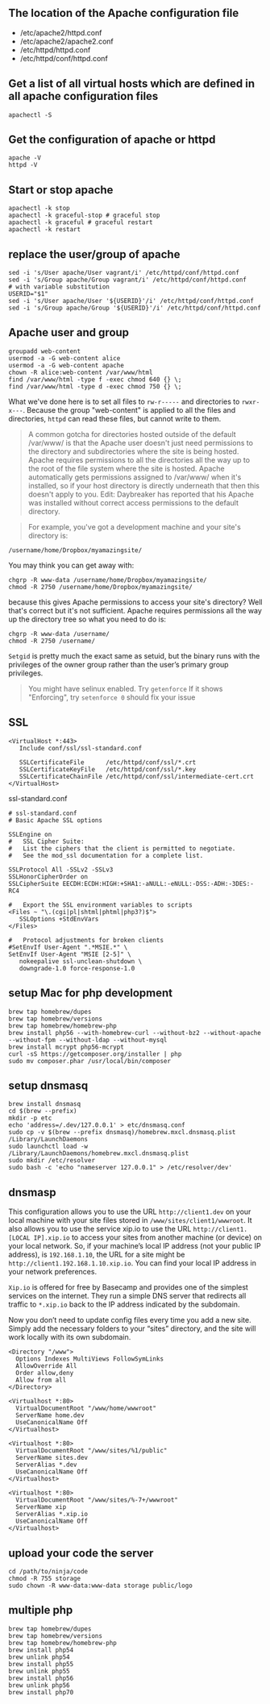 The location of the Apache configuration file
---
 - /etc/apache2/httpd.conf
 - /etc/apache2/apache2.conf
 - /etc/httpd/httpd.conf
 - /etc/httpd/conf/httpd.conf

Get a list of all virtual hosts which are defined in all apache configuration files
---
```shell
apachectl -S
```

Get the configuration of apache or httpd
---
```shell
apache -V
httpd -V
```

Start or stop apache
---
```shell
apachectl -k stop 
apachectl -k graceful-stop # graceful stop
apachectl -k graceful # graceful restart
apachectl -k restart
```

replace the user/group of apache
---
```shell
sed -i 's/User apache/User vagrant/i' /etc/httpd/conf/httpd.conf
sed -i 's/Group apache/Group vagrant/i' /etc/httpd/conf/httpd.conf
# with variable substitution
USERID="$1"
sed -i 's/User apache/User '${USERID}'/i' /etc/httpd/conf/httpd.conf
sed -i 's/Group apache/Group '${USERID}'/i' /etc/httpd/conf/httpd.conf
```
Apache user and group
---
```shell
groupadd web-content
usermod -a -G web-content alice
usermod -a -G web-content apache
chown -R alice:web-content /var/www/html
find /var/www/html -type f -exec chmod 640 {} \;
find /var/www/html -type d -exec chmod 750 {} \;
```
What we've done here is to set all files to `rw-r-----` and directories to `rwxr-x---`. Because the group "web-content" is applied to all the files and directories, `httpd` can read these files, but cannot write to them.

> A common gotcha for directories hosted outside of the default /var/www/ is that the Apache user doesn't just need permissions to the directory and subdirectories where the site is being hosted. Apache requires permissions to all the directories all the way up to the root of the file system where the site is hosted. Apache automatically gets permissions assigned to /var/www/ when it's installed, so if your host directory is directly underneath that then this doesn't apply to you. Edit: Daybreaker has reported that his Apache was installed without correct access permissions to the default directory.

> For example, you've got a development machine and your site's directory is:
```
/username/home/Dropbox/myamazingsite/
```
You may think you can get away with:
```
chgrp -R www-data /username/home/Dropbox/myamazingsite/
chmod -R 2750 /username/home/Dropbox/myamazingsite/
```
because this gives Apache permissions to access your site's directory? Well that's correct but it's not sufficient. Apache requires permissions all the way up the directory tree so what you need to do is:
```
chgrp -R www-data /username/
chmod -R 2750 /username/
```
`Setgid` is pretty much the exact same as setuid, but the binary runs with the privileges of the owner group rather than the user’s primary group privileges.

> You might have selinux enabled. Try
`getenforce`
If it shows "Enforcing", try
`setenforce 0`
should fix your issue

SSL
---
```
<VirtualHost *:443>
   Include conf/ssl/ssl-standard.conf

   SSLCertificateFile      /etc/httpd/conf/ssl/*.crt
   SSLCertificateKeyFile   /etc/httpd/conf/ssl/*.key
   SSLCertificateChainFile /etc/httpd/conf/ssl/intermediate-cert.crt
</VirtualHost>
```
ssl-standard.conf
```
# ssl-standard.conf
# Basic Apache SSL options

SSLEngine on
#   SSL Cipher Suite:
#   List the ciphers that the client is permitted to negotiate.
#   See the mod_ssl documentation for a complete list.

SSLProtocol All -SSLv2 -SSLv3
SSLHonorCipherOrder on
SSLCipherSuite EECDH:ECDH:HIGH:+SHA1:-aNULL:-eNULL:-DSS:-ADH:-3DES:-RC4

#   Export the SSL environment variables to scripts
<Files ~ "\.(cgi|pl|shtml|phtml|php3?)$">
   SSLOptions +StdEnvVars
</Files>

#   Protocol adjustments for broken clients
#SetEnvIf User-Agent ".*MSIE.*" \
SetEnvIf User-Agent "MSIE [2-5]" \
   nokeepalive ssl-unclean-shutdown \
   downgrade-1.0 force-response-1.0
```

setup Mac for php development
---
```shell
brew tap homebrew/dupes
brew tap homebrew/versions
brew tap homebrew/homebrew-php
brew install php56 --with-homebrew-curl --without-bz2 --without-apache --without-fpm --without-ldap --without-mysql
brew install mcrypt php56-mcrypt
curl -sS https://getcomposer.org/installer | php
sudo mv composer.phar /usr/local/bin/composer
```

setup dnsmasq
---
```shell
brew install dnsmasq
cd $(brew --prefix)
mkdir -p etc
echo 'address=/.dev/127.0.0.1' > etc/dnsmasq.conf
sudo cp -v $(brew --prefix dnsmasq)/homebrew.mxcl.dnsmasq.plist /Library/LaunchDaemons
sudo launchctl load -w /Library/LaunchDaemons/homebrew.mxcl.dnsmasq.plist
sudo mkdir /etc/resolver
sudo bash -c 'echo "nameserver 127.0.0.1" > /etc/resolver/dev'
```
dnsmasp
---
This configuration allows you to use the URL `http://client1.dev` on your local machine with your site files stored in `/www/sites/client1/wwwroot`. It also allows you to use the service xip.io to use the URL `http://client1.[LOCAL IP].xip.io` to access your sites from another machine (or device) on your local network. So, if your machine’s local IP address (not your public IP address), is `192.168.1.10`, the URL for a site might be `http://client1.192.168.1.10.xip.io`. You can find your local IP address in your network preferences.

`Xip.io` is offered for free by Basecamp and provides one of the simplest services on the internet. They run a simple DNS server that redirects all traffic to `*.xip.io` back to the IP address indicated by the subdomain.

Now you don’t need to update config files every time you add a new site. Simply add the necessary folders to your “sites” directory, and the site will work locally with its own subdomain.
```
<Directory "/www">
  Options Indexes MultiViews FollowSymLinks
  AllowOverride All
  Order allow,deny
  Allow from all
</Directory>

<Virtualhost *:80>
  VirtualDocumentRoot "/www/home/wwwroot"
  ServerName home.dev
  UseCanonicalName Off
</Virtualhost>

<Virtualhost *:80>
  VirtualDocumentRoot "/www/sites/%1/public"
  ServerName sites.dev
  ServerAlias *.dev
  UseCanonicalName Off
</Virtualhost>

<Virtualhost *:80>
  VirtualDocumentRoot "/www/sites/%-7+/wwwroot"
  ServerName xip
  ServerAlias *.xip.io
  UseCanonicalName Off
</Virtualhost>
```

upload your code the server
---
```shell
cd /path/to/ninja/code
chmod -R 755 storage
sudo chown -R www-data:www-data storage public/logo
```
multiple php
---
```shell
brew tap homebrew/dupes
brew tap homebrew/versions
brew tap homebrew/homebrew-php
brew install php54
brew unlink php54
brew install php55
brew unlink php55
brew install php56
brew unlink php56
brew install php70
```
